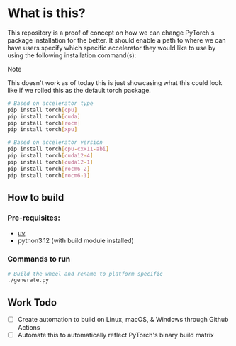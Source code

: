 # What is this?

This repository is a proof of concept on how we can change PyTorch's package installation
for the better. It should enable a path to where we can have users specify which
specific accelerator they would like to use by using the following installation command(s):

> [!NOTE]
> This doesn't work as of today this is just showcasing what this could look like if we rolled
> this as the default torch package.

```bash
# Based on accelerator type
pip install torch[cpu]
pip install torch[cuda]
pip install torch[rocm]
pip install torch[xpu]

# Based on accelerator version
pip install torch[cpu-cxx11-abi]
pip install torch[cuda12-4]
pip install torch[cuda12-1]
pip install torch[rocm6-2]
pip install torch[rocm6-1]
```

## How to build

### Pre-requisites:
* [uv](https://github.com/astral-sh/uv)
* python3.12 (with build module installed)

### Commands to run

```bash
# Build the wheel and rename to platform specific
./generate.py
```

## Work Todo
- [ ] Create automation to build on Linux, macOS, & Windows through Github Actions
- [ ] Automate this to automatically reflect PyTorch's binary build matrix
